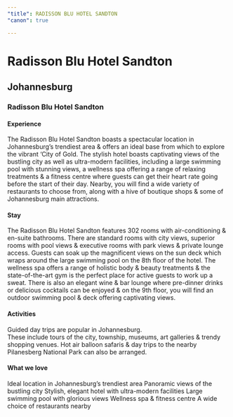 ```yaml
---
"title": RADISSON BLU HOTEL SANDTON
"canon": true

---
```


# Radisson Blu Hotel Sandton
## Johannesburg
### Radisson Blu Hotel Sandton

#### Experience
The Radisson Blu Hotel Sandton boasts a spectacular location in Johannesburg’s trendiest area &amp; offers an ideal base from which to explore the vibrant ‘City of Gold.
The stylish hotel boasts captivating views of the bustling city as well as ultra-modern facilities, including a large swimming pool with stunning views, a wellness spa offering a range of relaxing treatments &amp; a fitness centre where guests can get their heart rate going before the start of their day.
Nearby, you will find a wide variety of restaurants to choose from, along with a hive of boutique shops &amp; some of Johannesburg main attractions.

#### Stay
The Radisson Blu Hotel Sandton features 302 rooms with air-conditioning &amp; en-suite bathrooms.
There are standard rooms with city views, superior rooms with pool views &amp; executive rooms with park views &amp; private lounge access.
Guests can soak up the magnificent views on the sun deck which wraps around the large swimming pool on the 8th floor of the hotel.  The wellness spa offers a range of holistic body &amp; beauty treatments &amp; the state-of-the-art gym is the perfect place for active guests to work up a sweat.
There is also an elegant wine &amp; bar lounge where pre-dinner drinks or delicious cocktails can be enjoyed &amp; on the 9th floor, you will find an outdoor swimming pool &amp; deck offering captivating views.

#### Activities
Guided day trips are popular in Johannesburg.  
These include tours of the city, township, museums, art galleries &amp; trendy shopping venues.  Hot air balloon safaris &amp; day trips to the nearby Pilanesberg National Park can also be arranged.


#### What we love
Ideal location in Johannesburg’s trendiest area
Panoramic views of the bustling city
Stylish, elegant hotel with ultra-modern facilities
Large swimming pool with glorious views
Wellness spa &amp; fitness centre
A wide choice of restaurants nearby